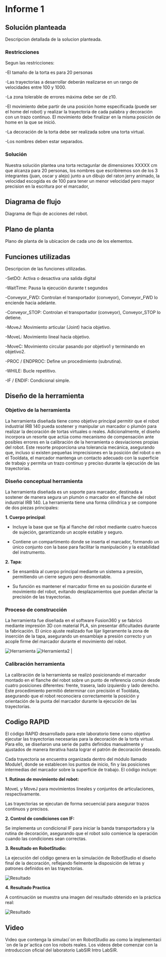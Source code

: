 
# Informe 1

## Solución planteada

Descripcion detallada de la solucion planteada.
### Restricciones
Segun las restricciones:

 -El tamaño de la torta es para 20 personas
 
 -Las trayectorias a desarrollar deberán realizarse en un rango de velocidades entre 100 y 1000.
 
 -La zona tolerable de errores máxima debe ser de z10.
 
 -El movimiento debe partir de una posición home especificada (puede ser el home del robot) y realizar la trayectoria de cada palabra y decoración con un trazo continuo. El movimiento debe finalizar en la misma posición de home en la que se inició.
 
 -La decoración de la torta debe ser realizada sobre una torta virtual.
 
 -Los nombres deben estar separados.
 

### Solución 

Nuestra solución plantea una torta rectagunlar de dimensiones XXXXX cm que alcanza para 20 personas, los nombres que escribiremos son de los 3 integrantes (juan, oscar y alejo) junto a un dibujo del raton jerry animado, la velocidad escogida es de 100 para tener un menor velocidad pero mayor precision en la escritura por el marcador, 

## Diagrama de flujo 
Diagrama de flujo de acciones del robot.
## Plano de planta
Plano de planta de la ubicacion de cada uno de los elementos.
## Funciones utilizadas
Descripcion de las funciones utilizadas.

 -SetDO: Activa o desactiva una salida digital

 -WaitTime: Pausa la ejecución durante t segundos

 -Conveyor_FWD: Controlan el transportador (conveyor), Conveyor_FWD lo enciende hacia adelante.

 -Conveyor_STOP: Controlan el transportador (conveyor), Conveyor_STOP lo detiene.

 -MoveJ: Movimiento articular (Joint) hacia objetivo.

 -MoveL: Movimiento lineal hacia objetivo.

 -MoveC: Movimiento circular pasando por objetivo1 y terminando en objetivo2.

 -PROC / ENDPROC: Define un procedimiento (subrutina).

 -WHILE: Bucle repetitivo.

 -IF / ENDIF: Condicional simple.

## Diseño de la herramienta

### Objetivo de la herramienta
La herramienta diseñada tiene como objetivo principal permitir que el robot industrial IRB 140 pueda sostener y manipular un marcador o plumón para realizar la decoración de tortas virtuales o reales. Adicionalmente, el diseño incorpora un resorte que actúa como mecanismo de compensación ante posibles errores en la calibración de la herramienta o desviaciones propias del robot. Este resorte proporciona una tolerancia mecánica, asegurando que, incluso si existen pequeñas imprecisiones en la posición del robot o en el Tooldata, el marcador mantenga un contacto adecuado con la superficie de trabajo y permita un trazo continuo y preciso durante la ejecución de las trayectorias.
### Diseño conceptual herramienta
La herramienta diseñada es un soporte para marcador, destinada a sostener de manera segura un plumón o marcador en el flanche del robot industrial IRB 140. La herramienta tiene una forma cilíndrica y se compone de dos piezas principales:

**1. Cuerpo principal**:

- Incluye la base que se fija al flanche del robot mediante cuatro huecos de sujeción, garantizando un acople estable y seguro.

- Contiene un compartimento donde se inserta el marcador, formando un único conjunto con la base para facilitar la manipulación y la estabilidad del instrumento.

**2. Tapa**:

- Se ensambla al cuerpo principal mediante un sistema a presión, permitiendo un cierre seguro pero desmontable.

- Su función es mantener el marcador firme en su posición durante el movimiento del robot, evitando desplazamientos que puedan afectar la precisión de las trayectorias.

### Proceso de construcción
La herramienta fue diseñada en el software Fusion360 y se fabricó mediante impresión 3D con material PLA, sin presentar dificultades durante la fabricación. El único ajuste realizado fue lijar ligeramente la zona de inserción de la tapa, asegurando un ensamblaje a presión correcto y un acople firme del marcador durante el movimiento del robot.

 ![Herramienta](Imagenes/Montaje_1) ![Herramienta2](Imagenes/Montaje_2) |

### Calibración herramienta
La calibración de la herramienta se realizó posicionando el marcador montado en el flanche del robot sobre un punto de referencia común desde cuatro posiciones diferentes: frente, trasera, lado izquierdo y lado derecho. Este procedimiento permitió determinar con precisión el Tooldata, asegurando que el robot reconociera correctamente la posición y orientación de la punta del marcador durante la ejecución de las trayectorias.

## Codigo RAPID
El código RAPID desarrollado para este laboratorio tiene como objetivo ejecutar las trayectorias necesarias para la decoración de la torta virtual. Para ello, se diseñaron una serie de paths definidos manualmente y ajustados de manera iterativa hasta lograr el patrón de decoración deseado.

Cada trayectoria se encuentra organizada dentro del módulo llamado Module1, donde se establecen los puntos de inicio, fin y las posiciones intermedias del marcador sobre la superficie de trabajo. El código incluye:

**1. Rutinas de movimiento del robot:**

MoveL y MoveJ para movimientos lineales y conjuntos de articulaciones, respectivamente.

Las trayectorias se ejecutan de forma secuencial para asegurar trazos continuos y precisos.

**2. Control de condiciones con IF:**

Se implementa un condicional IF para iniciar la banda transportadora y la rutina de decoración, asegurando que el robot solo comience la operación cuando las condiciones sean correctas.

**3. Resultado en RobotStudio:**

La ejecución del código genera en la simulación de RobotStudio el diseño final de la decoración, reflejando fielmente la disposición de letras y patrones definidos en las trayectorias.

![Resultado](Imagenes/RobotStudio)

**4. Resultado Practica**

A continuación se muestra una imagen del resultado obtenido en la práctica real:

![Resultado](Imagenes/Practica)


## Video
Vıdeo que contenga la simulaci´on en RobotStudio ası como la implementaci´on de la pr´actica con los robots
reales.
Los videos debe comenzar con la introduccion oficial del laboratorio LabSIR Intro LabSIR.
